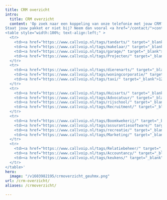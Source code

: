 ```yaml
---
title: CRM overzicht
intro:
  title: CRM overzicht
  content: 'Op zoek naar een koppeling van onze telefonie met jouw CRM? Bekijk dan in onderstaand overzicht met welke pakketten we nu al een koppeling hebben.<br> 
Staat jouw pakket er niet bij? Neem dan vooral <a href="/contact/">contact</a> met ons op, want dan onderzoeken we de mogelijkheid om ook jouw pakket zo snel mogelijk aan de lijst toe te voegen.<br><br>Snel keuzes:<br>
<table style="width:100%; text-align:left;" >
  <tr>
    <td><a href="https://www.callvoip.nl/tags/tandarts/" target="_blank">1. Tandartsen</a></td>
    <td><a href="https://www.callvoip.nl/tags/makelaar/" target="_blank">6. Makelaars</a></td>
    <td><a href="https://www.callvoip.nl/tags/garage/" target="_blank">11. Garagebedrijven</a></td>
    <td><a href="https://www.callvoip.nl/tags/Projecten/" target="_blank">16. Projecten</a></td>
  </tr>
  <tr>
    <td><a href="https://www.callvoip.nl/tags/dierenarts/" target="_blank">2. Dierenartsen</a></td>
    <td><a href="https://www.callvoip.nl/tags/woningcorporatie/" target="_blank">10. Woningcorporatie</a></td>
    <td><a href="https://www.callvoip.nl/tags/taxi/" target="_blank">12. Taxisoftware</a></td>
  </tr>
  <tr>
    <td><a href="https://www.callvoip.nl/tags/Huisarts/" target="_blank">3.Huisartsen en zorgverleners</a></td>
    <td><a href="https://www.callvoip.nl/tags/Advocatuur/" target="_blank">8. Advocatuur</a></td>
    <td><a href="https://www.callvoip.nl/tags/rijschool/" target="_blank">13. Rijschoolhouders</a></td>
    <td><a href="https://www.callvoip.nl/tags/Recruitment/" target="_blank">17. Recruitment</a></td>
  </tr>
  <tr>
    <td><a href="https://www.callvoip.nl/tags/Boomkwekerij/" target="_blank">4. Boomkwekerij</a></td>
    <td><a href="https://www.callvoip.nl/tags/assurantiesoftware/" target="_blank">9. Assurantieën</a></td>
    <td><a href="https://www.callvoip.nl/tags/recreatie/" target="_blank">14. Recreatiesector</a></td>
    <td><a href="https://www.callvoip.nl/tags/Marketing/" target="_blank">18. Marketing</a></td>
  </tr>
  <tr>
    <td><a href="https://www.callvoip.nl/tags/Relatiebeheer/" target="_blank">5. Relatiebeheer</a></td>
    <td><a href="https://www.callvoip.nl/tags/Accountancy/" target="_blank">7. Accountancy</a></td>
    <td><a href="https://www.callvoip.nl/tags/keukens/" target="_blank">15. Keukenbranche</a></td>
  </tr>
</table>'
hero:
  image: "/v1603982195/crmoverzicht_geuhmx.png"
url: /crm-overzicht/
aliases: /crmoverzicht/

---
```

